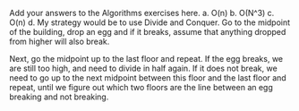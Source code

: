 Add your answers to the Algorithms exercises here.
a. O(n)
b. O(N^3)
c. O(n)
d. My strategy would be to use Divide and Conquer. Go to the midpoint of the building,
drop an egg and if it breaks, assume that anything dropped from higher will also break.

Next, go the midpoint up to the last floor and repeat. If the egg breaks, we are still too high, and need to divide in half again. If it does not break, we need to go up to the next midpoint between this floor and the last floor and repeat, until we figure out which two floors are the line between an egg breaking and not breaking.